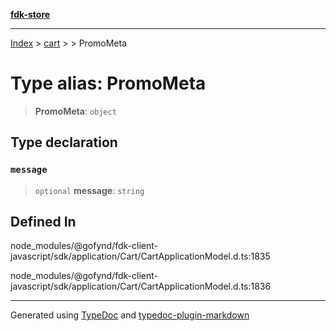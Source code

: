 [**fdk-store**](../../../README.md)
***

[Index](../../../API.md) > [cart](../../README.md) > [<internal>](../README.md) > PromoMeta

# Type alias: PromoMeta

> **PromoMeta**: `object`

## Type declaration

### `message`

> `optional` **message**: `string`

## Defined In

node\_modules/@gofynd/fdk-client-javascript/sdk/application/Cart/CartApplicationModel.d.ts:1835

node\_modules/@gofynd/fdk-client-javascript/sdk/application/Cart/CartApplicationModel.d.ts:1836

***
Generated using [TypeDoc](https://typedoc.org/) and [typedoc-plugin-markdown](https://www.npmjs.com/package/typedoc-plugin-markdown)
